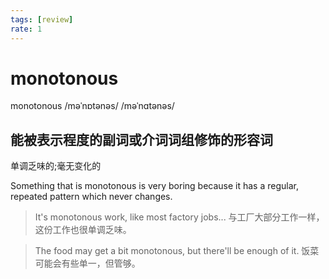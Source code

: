 ```yaml
---
tags: [review]
rate: 1
---
```


# monotonous
monotonous /məˈnɒtənəs/ /məˈnɑtənəs/ 

## 能被表示程度的副词或介词词组修饰的形容词

单调乏味的;毫无变化的

Something that is monotonous is very boring because it has a regular, repeated pattern which never changes.  

> It's monotonous work, like most factory jobs...
> 与工厂大部分工作一样，这份工作也很单调乏味。


> The food may get a bit monotonous, but there'll be enough of it.
> 饭菜可能会有些单一，但管够。


